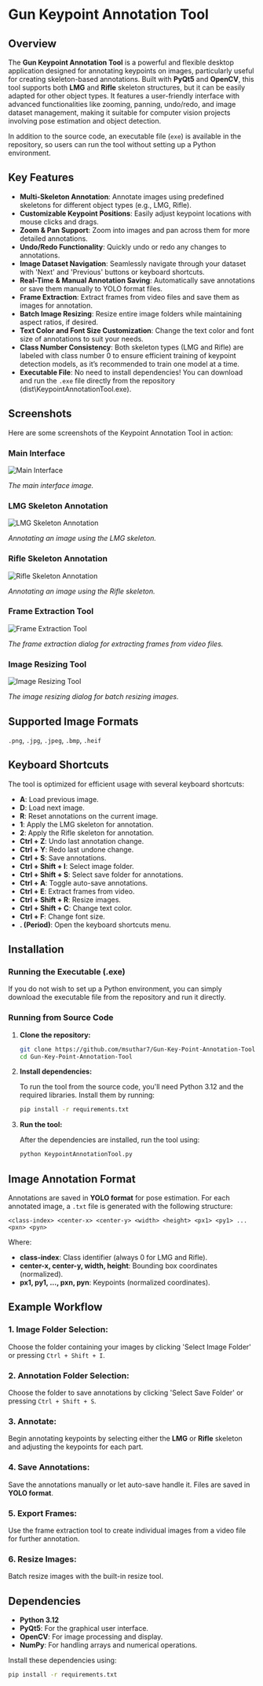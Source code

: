 # Gun Keypoint Annotation Tool

## Overview

The **Gun Keypoint Annotation Tool** is a powerful and flexible desktop application designed for annotating keypoints on images, particularly useful for creating skeleton-based annotations. Built with **PyQt5** and **OpenCV**, this tool supports both **LMG** and **Rifle** skeleton structures, but it can be easily adapted for other object types. It features a user-friendly interface with advanced functionalities like zooming, panning, undo/redo, and image dataset management, making it suitable for computer vision projects involving pose estimation and object detection.

In addition to the source code, an executable file (`exe`) is available in the repository, so users can run the tool without setting up a Python environment.

## Key Features

- **Multi-Skeleton Annotation**: Annotate images using predefined skeletons for different object types (e.g., LMG, Rifle). 
- **Customizable Keypoint Positions**: Easily adjust keypoint locations with mouse clicks and drags.
- **Zoom & Pan Support**: Zoom into images and pan across them for more detailed annotations.
- **Undo/Redo Functionality**: Quickly undo or redo any changes to annotations.
- **Image Dataset Navigation**: Seamlessly navigate through your dataset with 'Next' and 'Previous' buttons or keyboard shortcuts.
- **Real-Time & Manual Annotation Saving**: Automatically save annotations or save them manually to YOLO format files.
- **Frame Extraction**: Extract frames from video files and save them as images for annotation.
- **Batch Image Resizing**: Resize entire image folders while maintaining aspect ratios, if desired.
- **Text Color and Font Size Customization**: Change the text color and font size of annotations to suit your needs.
- **Class Number Consistency**: Both skeleton types (LMG and Rifle) are labeled with class number 0 to ensure efficient training of keypoint detection models, as it’s recommended to train one model at a time.
- **Executable File**: No need to install dependencies! You can download and run the `.exe` file directly from the repository (dist\KeypointAnnotationTool.exe).

## Screenshots

Here are some screenshots of the Keypoint Annotation Tool in action:

### Main Interface

![Main Interface](./Interface%20Images/Main%20Interface.png)

*The main interface image.*

### LMG Skeleton Annotation

![LMG Skeleton Annotation](./Interface%20Images/LMG%20Skeleton%20Annotation.png)

*Annotating an image using the LMG skeleton.*

### Rifle Skeleton Annotation

![Rifle Skeleton Annotation](./Interface%20Images/Rifle%20Skeleton%20Annotation.png)

*Annotating an image using the Rifle skeleton.*

### Frame Extraction Tool

![Frame Extraction Tool](./Interface%20Images/Frame%20Extraction%20Tool.png)

*The frame extraction dialog for extracting frames from video files.*

### Image Resizing Tool

![Image Resizing Tool](./Interface%20Images/Image%20Resizing%20Tool.png)

*The image resizing dialog for batch resizing images.*

## Supported Image Formats

`.png`, `.jpg`, `.jpeg`, `.bmp`, `.heif`

## Keyboard Shortcuts

The tool is optimized for efficient usage with several keyboard shortcuts:

- **A**: Load previous image.
- **D**: Load next image.
- **R**: Reset annotations on the current image.
- **1**: Apply the LMG skeleton for annotation.
- **2**: Apply the Rifle skeleton for annotation.
- **Ctrl + Z**: Undo last annotation change.
- **Ctrl + Y**: Redo last undone change.
- **Ctrl + S**: Save annotations.
- **Ctrl + Shift + I**: Select image folder.
- **Ctrl + Shift + S**: Select save folder for annotations.
- **Ctrl + A**: Toggle auto-save annotations.
- **Ctrl + E**: Extract frames from video.
- **Ctrl + Shift + R**: Resize images.
- **Ctrl + Shift + C**: Change text color.
- **Ctrl + F**: Change font size.
- **. (Period)**: Open the keyboard shortcuts menu.

## Installation

### Running the Executable (.exe)

If you do not wish to set up a Python environment, you can simply download the executable file from the repository and run it directly.

### Running from Source Code

1. **Clone the repository:**

    ```bash
    git clone https://github.com/msuthar7/Gun-Key-Point-Annotation-Tool.git
    cd Gun-Key-Point-Annotation-Tool
    ```

2. **Install dependencies:**

    To run the tool from the source code, you'll need Python 3.12 and the required libraries. Install them by running:

    ```bash
    pip install -r requirements.txt
    ```

3. **Run the tool:**

    After the dependencies are installed, run the tool using:

    ```bash
    python KeypointAnnotationTool.py
    ```

## Image Annotation Format

Annotations are saved in **YOLO format** for pose estimation. For each annotated image, a `.txt` file is generated with the following structure:

```plaintext
<class-index> <center-x> <center-y> <width> <height> <px1> <py1> ... <pxn> <pyn>
```
Where:

- **class-index**: Class identifier (always 0 for LMG and Rifle).
- **center-x, center-y, width, height**: Bounding box coordinates (normalized).
- **px1, py1, ..., pxn, pyn**: Keypoints (normalized coordinates).

## Example Workflow

### 1. Image Folder Selection:
Choose the folder containing your images by clicking 'Select Image Folder' or pressing `Ctrl + Shift + I`.

### 2. Annotation Folder Selection:
Choose the folder to save annotations by clicking 'Select Save Folder' or pressing `Ctrl + Shift + S`.

### 3. Annotate:
Begin annotating keypoints by selecting either the **LMG** or **Rifle** skeleton and adjusting the keypoints for each part.

### 4. Save Annotations:
Save the annotations manually or let auto-save handle it. Files are saved in **YOLO format**.

### 5. Export Frames:
Use the frame extraction tool to create individual images from a video file for further annotation.

### 6. Resize Images:
Batch resize images with the built-in resize tool.

## Dependencies

- **Python 3.12**
- **PyQt5**: For the graphical user interface.
- **OpenCV**: For image processing and display.
- **NumPy**: For handling arrays and numerical operations.

Install these dependencies using:

```bash
pip install -r requirements.txt
